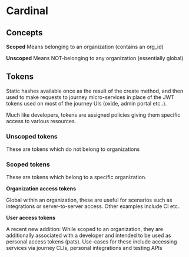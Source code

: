 # Cardinal

## Concepts

__Scoped__ Means belonging to an organization (contains an org_id)

__Unscoped__ Means NOT-belonging to any organization (essentially global)

## Tokens

Static hashes available once as the result of the create method, and then used to make requests to journey micro-services
in place of the JWT tokens used on most of the journey UIs (oxide, admin portal etc..).

Much like developers, tokens are assigned policies giving them specific access to various resources.

### Unscoped tokens

These are tokens which do not belong to organizations

### Scoped tokens

These are tokens which belong to a specific organization.

__Organization access tokens__

Global within an organization, these are useful for scenarios such as integrations or server-to-server access.
Other examples include CI etc..

__User access tokens__

A recent new addition: While scoped to an organization, they are additionally associated with a developer
and intended to be used as personal access tokens (pats). Use-cases for these include accessing services
via journey CLIs, personal integrations and testing APIs